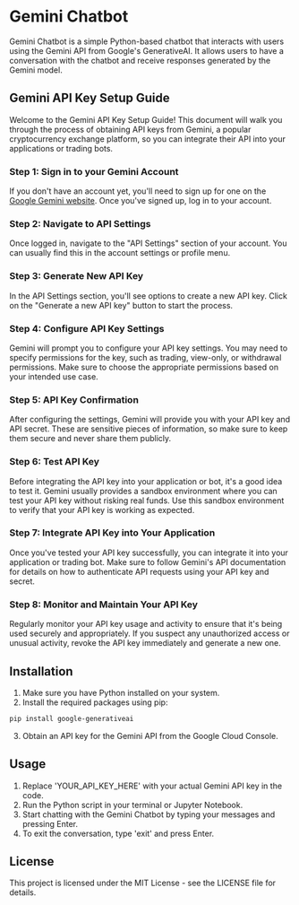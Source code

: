 # Gemini Chatbot

Gemini Chatbot is a simple Python-based chatbot that interacts with users using the Gemini API from Google's GenerativeAI. It allows users to have a conversation with the chatbot and receive responses generated by the Gemini model.

## Gemini API Key Setup Guide

Welcome to the Gemini API Key Setup Guide! This document will walk you through the process of obtaining API keys from Gemini, a popular cryptocurrency exchange platform, so you can integrate their API into your applications or trading bots.

### Step 1: Sign in to your Gemini Account

If you don't have an account yet, you'll need to sign up for one on the [Google Gemini website](https://gemini.google.com/). Once you've signed up, log in to your account.

### Step 2: Navigate to API Settings

Once logged in, navigate to the "API Settings" section of your account. You can usually find this in the account settings or profile menu.

### Step 3: Generate New API Key

In the API Settings section, you'll see options to create a new API key. Click on the "Generate a new API key" button to start the process.

### Step 4: Configure API Key Settings

Gemini will prompt you to configure your API key settings. You may need to specify permissions for the key, such as trading, view-only, or withdrawal permissions. Make sure to choose the appropriate permissions based on your intended use case.

### Step 5: API Key Confirmation

After configuring the settings, Gemini will provide you with your API key and API secret. These are sensitive pieces of information, so make sure to keep them secure and never share them publicly.

### Step 6: Test API Key

Before integrating the API key into your application or bot, it's a good idea to test it. Gemini usually provides a sandbox environment where you can test your API key without risking real funds. Use this sandbox environment to verify that your API key is working as expected.

### Step 7: Integrate API Key into Your Application

Once you've tested your API key successfully, you can integrate it into your application or trading bot. Make sure to follow Gemini's API documentation for details on how to authenticate API requests using your API key and secret.

### Step 8: Monitor and Maintain Your API Key

Regularly monitor your API key usage and activity to ensure that it's being used securely and appropriately. If you suspect any unauthorized access or unusual activity, revoke the API key immediately and generate a new one.


## Installation

1. Make sure you have Python installed on your system.
2. Install the required packages using pip:

```bash
pip install google-generativeai
```
3. Obtain an API key for the Gemini API from the Google Cloud Console.

## Usage


1. Replace 'YOUR_API_KEY_HERE' with your actual Gemini API key in the code.
2. Run the Python script in your terminal or Jupyter Notebook.
3. Start chatting with the Gemini Chatbot by typing your messages and pressing Enter.
4. To exit the conversation, type 'exit' and press Enter.

## License

This project is licensed under the MIT License - see the LICENSE file for details.
